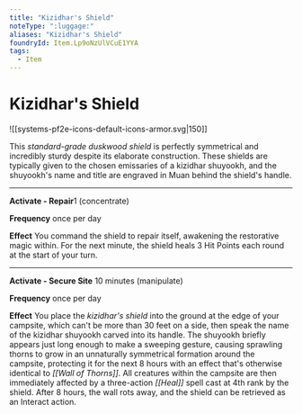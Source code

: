 ```yaml
---
title: "Kizidhar's Shield"
noteType: ":luggage:"
aliases: "Kizidhar's Shield"
foundryId: Item.Lp9oNzUlVCuE1YYA
tags:
  - Item
---
```


# Kizidhar's Shield
![[systems-pf2e-icons-default-icons-armor.svg|150]]

This _standard-grade duskwood shield_ is perfectly symmetrical and incredibly sturdy despite its elaborate construction. These shields are typically given to the chosen emissaries of a kizidhar shuyookh, and the shuyookh's name and title are engraved in Muan behind the shield's handle.

* * *

**Activate - Repair**1 (concentrate)

**Frequency** once per day

**Effect** You command the shield to repair itself, awakening the restorative magic within. For the next minute, the shield heals 3 Hit Points each round at the start of your turn.

* * *

**Activate - Secure Site** 10 minutes (manipulate)

**Frequency** once per day

**Effect** You place the _kizidhar's shield_ into the ground at the edge of your campsite, which can't be more than 30 feet on a side, then speak the name of the kizidhar shuyookh carved into its handle. The shuyookh briefly appears just long enough to make a sweeping gesture, causing sprawling thorns to grow in an unnaturally symmetrical formation around the campsite, protecting it for the next 8 hours with an effect that's otherwise identical to _[[Wall of Thorns]]_. All creatures within the campsite are then immediately affected by a three-action _[[Heal]]_ spell cast at 4th rank by the shield. After 8 hours, the wall rots away, and the shield can be retrieved as an Interact action.
